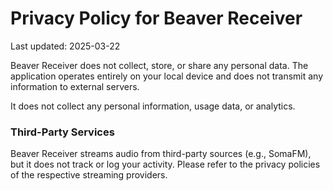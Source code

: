 # Privacy Policy for Beaver Receiver

Last updated: 2025-03-22

Beaver Receiver does not collect, store, or share any personal data. The application operates entirely on your local device and does not transmit any information to external servers.

It does not collect any personal information, usage data, or analytics.

### Third-Party Services

Beaver Receiver streams audio from third-party sources (e.g., SomaFM), but it does not track or log your activity. Please refer to the privacy policies of the respective streaming providers.
